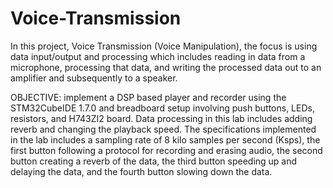 # Voice-Transmission
In this project, Voice Transmission (Voice Manipulation), the focus is using data input/output and
processing which includes reading in data from a microphone, processing that data, and writing
the processed data out to an amplifier and subsequently to a speaker.

OBJECTIVE: implement a DSP based player and recorder using the STM32CubeIDE 1.7.0 and
breadboard setup involving push buttons, LEDs, resistors, and H743ZI2 board. Data processing
in this lab includes adding reverb and changing the playback speed.
The specifications implemented in the lab includes a sampling rate of 8 kilo samples per second
(Ksps), the first button following a protocol for recording and erasing audio, the second button
creating a reverb of the data, the third button speeding up and delaying the data, and the fourth
button slowing down the data.

